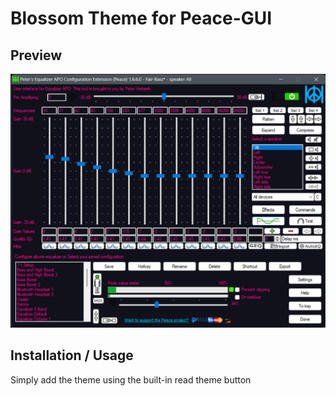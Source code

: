 # Blossom Theme for Peace-GUI

## Preview
![Screenshot](./screenshot.png)

## Installation / Usage
Simply add the theme using the built-in read theme button
